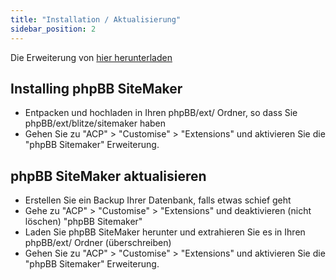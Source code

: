 ```yaml
---
title: "Installation / Aktualisierung"
sidebar_position: 2
---
```


Die Erweiterung von [hier herunterladen](https://www.phpbb.com/customise/db/extension/phpbb_sitemaker_2/)

## Installing phpBB SiteMaker
* Entpacken und hochladen in Ihren phpBB/ext/ Ordner, so dass Sie phpBB/ext/blitze/sitemaker haben
* Gehen Sie zu "ACP" > "Customise" > "Extensions" und aktivieren Sie die "phpBB Sitemaker" Erweiterung.

## phpBB SiteMaker aktualisieren
* Erstellen Sie ein Backup Ihrer Datenbank, falls etwas schief geht
* Gehe zu "ACP" > "Customise" > "Extensions" und deaktivieren (nicht löschen) "phpBB Sitemaker"
* Laden Sie phpBB SiteMaker herunter und extrahieren Sie es in Ihren phpBB/ext/ Ordner (überschreiben)
* Gehen Sie zu "ACP" > "Customise" > "Extensions" und aktivieren Sie die "phpBB Sitemaker" Erweiterung.
